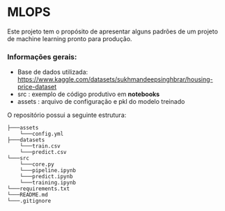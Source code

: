 # MLOPS

Este projeto tem o propósito de apresentar alguns padrões de um projeto de machine learning pronto para produção.

### Informações gerais:
- Base de dados utilizada: https://www.kaggle.com/datasets/sukhmandeepsinghbrar/housing-price-dataset
- src : exemplo de código produtivo em **notebooks**
- assets : arquivo de configuração e pkl do modelo treinado

O repositório possui a seguinte estrutura:

```
├───assets
    └───config.yml
├───datasets
    └───train.csv
    └───predict.csv
└───src
    └───core.py
    └───pipeline.ipynb
    └───predict.ipynb
    └───training.ipynb
└───requirements.txt
└───README.md
└───.gitignore
```